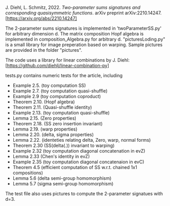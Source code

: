 J. Diehl, L. Schmitz, 2022.
*Two-parameter sums signatures and corresponding quasisymmetric functions*. arXiv preprint arXiv:2210.14247.
[https://arxiv.org/abs/2210.14247]


The 2-parameter sums signatures is implemented in 'twoParameterSS.py' for arbitrary dimension d. 
The matrix composition Hopf algebra is implemented in composition_Algebra.py for arbitrary d. 
"picturesLoding.py" is a small library for image preperation based on warping. 
Sample pictures are provided in the folder "pictures". 

The code uses a library for linear combinations by J. Diehl:
[https://github.com/diehlj/linear-combination-py]

tests.py contains numeric tests for the article, including 
- Example 2.5. (toy computation SS)
- Example 2.7. (toy computation quasi-shuffle) 
- Example 2.9  (toy computation coproduct)
- Theorem 2.10. (Hopf algebra)
- Theorem 2.11. (Quasi-shuffle identity)    
- Example 2.13. (toy computation quasi-shuffle)
- Lemma 2.15. (Zero properties)
- Theorem 2.18. (SS zero insertion invariant)
- Lemma 2.19. (warp properties)
- Lemma 2.20. (delta, sigma properties)
- Lemma 2.22. (identeties relating delta, Zero, warp, normal forms)
- Theorem 2.30 (SS(delta(.)) invariant to warping)
- Example 2.32 (toy computation diagonal concatenation in evZ)
- Lemma 2.33 (Chen's identity in evZ)
- Example 2.35 (toy computation diagonal concatenaion in evC)
- Theorem 4.5 (efficient computation of SS w.r.t. chained 1x1 compositions)
- Lemma 5.6 (delta semi-group homomorphism)
- Lemma 5.7 (sigma semi-group homomorphism)


The test file also uses pictures to compute the 2-parameter signatues with d=3. 

